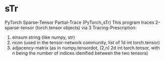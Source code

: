 # sTr
PyTorch Sparse-Tensor Partial-Trace (PyTorch_sTr)
This program traces 2-sparse-tensor (torch.tensor objects) via 3 Tracing-Prescription:
1. einsum string (like numpy, str)
2. ncon (used in the tensor-network community, list of 1d int torch.tensor)
3. adjacency-matrix (as in numpy.tensordot, (2,n) 2d int torch.tensor, with n being the number of indices idenified between the two tensors)
